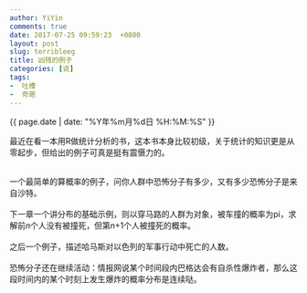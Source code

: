 ```yaml
---
author: YiYin
comments: true
date: 2017-07-25 09:59:23  +0800
layout: post
slug: terribleeg
title: 凶残的例子
categories: [说]
tags:
-  吐槽
-  奇葩
---
```

<div class="saying">
<div class="timestamp">{{ page.date | date: "%Y年%m月%d日 %H:%M:%S" }}</div>

最近在看一本用R做统计分析的书，这本书本身比较初级，关于统计的知识更是从零起步，但给出的例子可真是挺有震慑力的。<br><br>

一个最简单的算概率的例子，问你人群中恐怖分子有多少，又有多少恐怖分子是来自沙特。<br>
<br>
<img src="//whyhow.cf/images/eg1.jpg" alt="">
<br>
下一章一个讲分布的基础示例，则以穿马路的人群为对象，被车撞的概率为pi，求解前<i>n</i>个人没有被撞死，但第<i>n</i>+1个人被撞死的概率。<br>
<br>
<img src="//whyhow.cf/images/eg2.jpg" alt="">
<br>
之后一个例子，描述哈马斯对以色列的军事行动中死亡的人数。<br>
<br>
<img src="//whyhow.cf/images/eg3.jpg" alt="">
<br>
恐怖分子还在继续活动：情报网说某个时间段内巴格达会有自杀性爆炸者，那么这段时间内的某个时刻上发生爆炸的概率分布是连续哒。<br>
<br>
<img src="//whyhow.cf/images/eg4.jpg" alt="">
</div>
